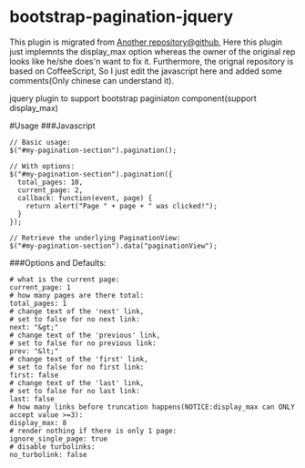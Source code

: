 bootstrap-pagination-jquery
===========================
This plugin is migrated from [Another repository@github](https://github.com/markbates/jquery-bootstrap-pagination), Here this plugin just implemnts the display_max option whereas the owner of the original rep looks like he/she does'n want to fix it. Furthermore, the orignal repository is based on CoffeeScript, So I just edit the javascript here and added some comments(Only chinese can understand it). 

jquery plugin to support bootstrap paginiaton component(support display_max)

#Usage
###Javascript
```
// Basic usage:
$("#my-pagination-section").pagination();

// With options:
$("#my-pagination-section").pagination({
  total_pages: 10,
  current_page: 2,
  callback: function(event, page) {
    return alert("Page " + page + " was clicked!");
  }
});

// Retrieve the underlying PaginationView:
$("#my-pagination-section").data("paginationView");
```

###Options and Defaults:
```
# what is the current page:
current_page: 1
# how many pages are there total:
total_pages: 1
# change text of the 'next' link,
# set to false for no next link:
next: "&gt;"
# change text of the 'previous' link,
# set to false for no previous link:
prev: "&lt;"
# change text of the 'first' link,
# set to false for no first link:
first: false
# change text of the 'last' link,
# set to false for no last link:
last: false
# how many links before truncation happens(NOTICE:display_max can ONLY accept value >=3):
display_max: 8
# render nothing if there is only 1 page:
ignore_single_page: true
# disable turbolinks:
no_turbolink: false
```

